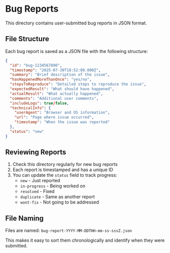 # Bug Reports

This directory contains user-submitted bug reports in JSON format.

## File Structure

Each bug report is saved as a JSON file with the following structure:

```json
{
  "id": "bug-1234567890",
  "timestamp": "2025-07-30T18:52:00.000Z",
  "summary": "Brief description of the issue",
  "hasHappenedMoreThanOnce": "yes/no",
  "stepsToReproduce": "Detailed steps to reproduce the issue",
  "expectedResult": "What should have happened",
  "actualResult": "What actually happened",
  "comments": "Additional user comments",
  "includeLogs": true/false,
  "technicalInfo": {
    "userAgent": "Browser and OS information",
    "url": "Page where issue occurred",
    "timestamp": "When the issue was reported"
  },
  "status": "new"
}
```

## Reviewing Reports

1. Check this directory regularly for new bug reports
2. Each report is timestamped and has a unique ID
3. You can update the `status` field to track progress:
   - `new` - Just reported
   - `in-progress` - Being worked on
   - `resolved` - Fixed
   - `duplicate` - Same as another report
   - `wont-fix` - Not going to be addressed

## File Naming

Files are named: `bug-report-YYYY-MM-DDTHH-mm-ss-sssZ.json`

This makes it easy to sort them chronologically and identify when they were submitted.